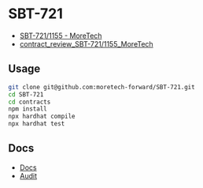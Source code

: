 # SBT-721

- [SBT-721/1155 - MoreTech](https://docs.google.com/document/d/1FPTiTTb970ODTL0-vlGv-fciU8qfFNAQoEqqIGf7BJw/edit#heading=h.6a48bav376lt)
- [contract_review_SBT-721/1155_MoreTech](https://docs.google.com/document/d/1DRR1SXpwc6SkerLK1nf6yogMX41ZiaJCP-GioCwgtBw/edit)

## Usage

```sh
git clone git@github.com:moretech-forward/SBT-721.git
cd SBT-721
cd contracts
npm install
npx hardhat compile
npx hardhat test
```

## Docs

- [Docs]()
- [Audit](https://github.com/moretech-forward/SBT-721/tree/main/contracts/audit)
